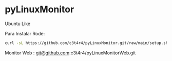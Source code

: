 # pyLinuxMonitor

Ubuntu Like

Para Instalar Rode:
```sh
curl -sL https://github.com/c3t4r4/pyLinuxMonitor.git/raw/main/setup.sh | sudo bash
```

Monitor Web : git@github.com:c3t4r4/pyLinuxMonitorWeb.git